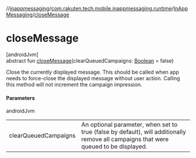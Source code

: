 //[inappmessaging](../../../index.md)/[com.rakuten.tech.mobile.inappmessaging.runtime](../index.md)/[InAppMessaging](index.md)/[closeMessage](close-message.md)

# closeMessage

[androidJvm]\
abstract fun [closeMessage](close-message.md)(clearQueuedCampaigns: [Boolean](https://kotlinlang.org/api/latest/jvm/stdlib/kotlin/-boolean/index.html) = false)

Close the currently displayed message. This should be called when app needs to force-close the displayed message without user action. Calling this method will not increment the campaign impression.

#### Parameters

androidJvm

| | |
|---|---|
| clearQueuedCampaigns | An optional parameter, when set to true (false by default), will additionally remove all campaigns that were queued to be displayed. |
